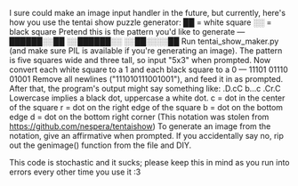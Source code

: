 I sure could make an image input handler in the future, but currently, here's how you use the tentai show puzzle generator:
██ = white square
░░ = black square
Pretend this is the pattern you'd like to generate —
██████░░██
░░██████░░
░░██░░░░██
Run tentai_show_maker.py (and make sure PIL is available if you're generating an image).
The pattern is five squares wide and three tall, so input "5x3" when prompted.
Now convert each white square to a 1 and each black square to a 0 —
11101
01110
01001
Remove all newlines ("111010111001001"), and feed it in as prompted.
After that, the program's output might say something like:
.D.cC
b...c
.Cr.C
Lowercase implies a black dot, uppercase a white dot.
c = dot in the center of the square
r = dot on the right edge of the square
b = dot on the bottom edge
d = dot on the bottom right corner
(This notation was stolen from https://github.com/nespera/tentaishow)
To generate an image from the notation, give an affirmative when prompted. If you accidentally say no, rip out the genimage() function from the file and DIY.

This code is stochastic and it sucks; please keep this in mind as you run into errors every other time you use it :3
